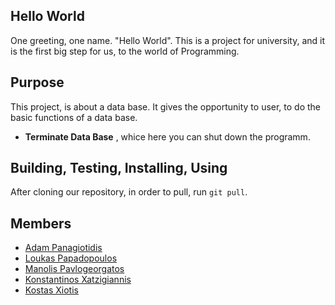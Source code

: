 ## Hello World
One greeting, one name. "Hello World". This is a project for university, and it is the first big step for us, to the world of Programming.

## Purpose
This project, is about a data base. It gives the opportunity to user, to do the basic functions of a data base.
* **Terminate Data Base** , whice here you can shut down the programm.

## Building, Testing, Installing, Using
After cloning our repository, in order to pull, run `git pull`.



## Members
* [Adam Panagiotidis](https://github.com/AdamPanag)
* [Loukas Papadopoulos](https://github.com/LoukasPap)
* [Manolis Pavlogeorgatos](https://github.com/manolispavl)
* [Konstantinos Xatzigiannis](https://github.com/DinosXa)
* [Kostas Xiotis](https://github.com/Kostas99)
